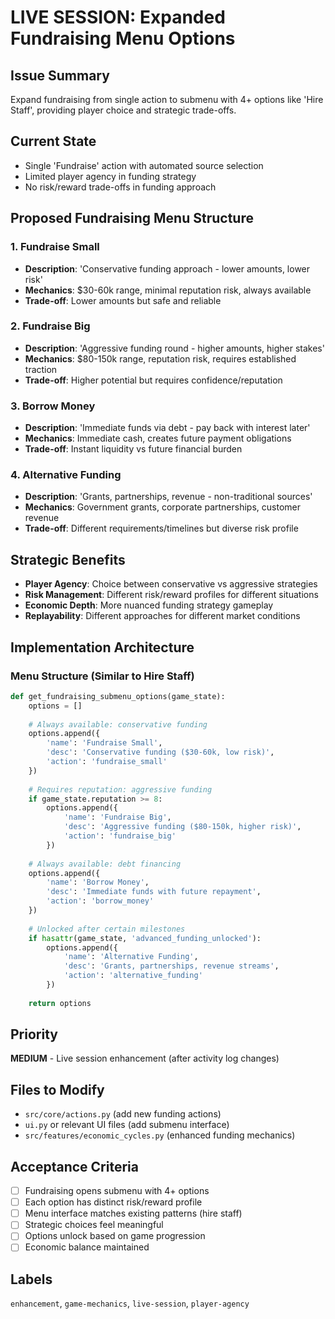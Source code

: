 # LIVE SESSION: Expanded Fundraising Menu Options

## Issue Summary
Expand fundraising from single action to submenu with 4+ options like 'Hire Staff', providing player choice and strategic trade-offs.

## Current State
- Single 'Fundraise' action with automated source selection
- Limited player agency in funding strategy
- No risk/reward trade-offs in funding approach

## Proposed Fundraising Menu Structure

### 1. Fundraise Small
- **Description**: 'Conservative funding approach - lower amounts, lower risk'
- **Mechanics**: $30-60k range, minimal reputation risk, always available
- **Trade-off**: Lower amounts but safe and reliable

### 2. Fundraise Big  
- **Description**: 'Aggressive funding round - higher amounts, higher stakes'
- **Mechanics**: $80-150k range, reputation risk, requires established traction
- **Trade-off**: Higher potential but requires confidence/reputation

### 3. Borrow Money
- **Description**: 'Immediate funds via debt - pay back with interest later'  
- **Mechanics**: Immediate cash, creates future payment obligations
- **Trade-off**: Instant liquidity vs future financial burden

### 4. Alternative Funding
- **Description**: 'Grants, partnerships, revenue - non-traditional sources'
- **Mechanics**: Government grants, corporate partnerships, customer revenue
- **Trade-off**: Different requirements/timelines but diverse risk profile

## Strategic Benefits
- **Player Agency**: Choice between conservative vs aggressive strategies
- **Risk Management**: Different risk/reward profiles for different situations  
- **Economic Depth**: More nuanced funding strategy gameplay
- **Replayability**: Different approaches for different market conditions

## Implementation Architecture

### Menu Structure (Similar to Hire Staff)
```python
def get_fundraising_submenu_options(game_state):
    options = []
    
    # Always available: conservative funding
    options.append({
        'name': 'Fundraise Small',
        'desc': 'Conservative funding ($30-60k, low risk)',
        'action': 'fundraise_small'
    })
    
    # Requires reputation: aggressive funding  
    if game_state.reputation >= 8:
        options.append({
            'name': 'Fundraise Big', 
            'desc': 'Aggressive funding ($80-150k, higher risk)',
            'action': 'fundraise_big'
        })
    
    # Always available: debt financing
    options.append({
        'name': 'Borrow Money',
        'desc': 'Immediate funds with future repayment',
        'action': 'borrow_money'  
    })
    
    # Unlocked after certain milestones
    if hasattr(game_state, 'advanced_funding_unlocked'):
        options.append({
            'name': 'Alternative Funding',
            'desc': 'Grants, partnerships, revenue streams', 
            'action': 'alternative_funding'
        })
    
    return options
```

## Priority
**MEDIUM** - Live session enhancement (after activity log changes)

## Files to Modify
- `src/core/actions.py` (add new funding actions)
- `ui.py` or relevant UI files (add submenu interface)
- `src/features/economic_cycles.py` (enhanced funding mechanics)

## Acceptance Criteria
- [ ] Fundraising opens submenu with 4+ options
- [ ] Each option has distinct risk/reward profile
- [ ] Menu interface matches existing patterns (hire staff)
- [ ] Strategic choices feel meaningful
- [ ] Options unlock based on game progression
- [ ] Economic balance maintained

## Labels  
`enhancement`, `game-mechanics`, `live-session`, `player-agency`
